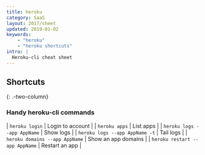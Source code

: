 ```yaml
---
title: heroku
category: SaaS
layout: 2017/sheet
updated: 2019-01-02
keywords:
    - "heroku"
    - "heroku shortcuts"
intro: |
  Heroku-cli cheat sheet 
---
```


Shortcuts
---------
{: .-two-column}

### Handy heroku-cli commands

| `heroku login` | Login to account |
| `heroku apps` | List apps |
| `heroku logs --app AppName` | Show logs |
| `heroku logs --app AppName -t` | Tail logs |
| `heroku domains --app AppName` | Show an app domains |
| `heroku restart --app AppName` | Restart an app |